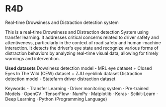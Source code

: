 # R4D
Real-time Drowsiness and Distraction detection system

This is a real-time Drowsiness and Distraction detection System using transfer learning. It addresses critical concerns related to driver safety and attentiveness, particularly in the context of road safety and human-machine interaction. It detects the driver's eye state and recognize various forms of distraction behaviors by analyzing real-time visual data, allowing for timely warnings and intervention.

**Used datasets**
Dowsiness detection model - MRL eye dataset + Closed Eyes In The Wild (CEW) dataset + ZJU eyeblink dataset
Distraction detection model - Statefarm driver distraction dataset

Keywords - Transfer Learning · Driver monitoring system · Pre-trained Models · OpenCV · TensorFlow · NumPy · Matplotlib · Keras · Scikit-Learn · Deep Learning · Python (Programming Language)
